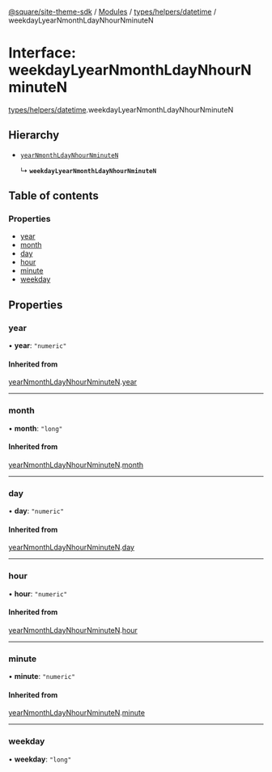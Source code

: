 [@square/site-theme-sdk](../GettingStarted.md) / [Modules](../modules.md) / [types/helpers/datetime](../modules/types_helpers_datetime.md) / weekdayLyearNmonthLdayNhourNminuteN

# Interface: weekdayLyearNmonthLdayNhourNminuteN

[types/helpers/datetime](../modules/types_helpers_datetime.md).weekdayLyearNmonthLdayNhourNminuteN

## Hierarchy

- [`yearNmonthLdayNhourNminuteN`](types_helpers_datetime.yearNmonthLdayNhourNminuteN.md)

  ↳ **`weekdayLyearNmonthLdayNhourNminuteN`**

## Table of contents

### Properties

- [year](types_helpers_datetime.weekdayLyearNmonthLdayNhourNminuteN.md#year)
- [month](types_helpers_datetime.weekdayLyearNmonthLdayNhourNminuteN.md#month)
- [day](types_helpers_datetime.weekdayLyearNmonthLdayNhourNminuteN.md#day)
- [hour](types_helpers_datetime.weekdayLyearNmonthLdayNhourNminuteN.md#hour)
- [minute](types_helpers_datetime.weekdayLyearNmonthLdayNhourNminuteN.md#minute)
- [weekday](types_helpers_datetime.weekdayLyearNmonthLdayNhourNminuteN.md#weekday)

## Properties

### year

• **year**: ``"numeric"``

#### Inherited from

[yearNmonthLdayNhourNminuteN](types_helpers_datetime.yearNmonthLdayNhourNminuteN.md).[year](types_helpers_datetime.yearNmonthLdayNhourNminuteN.md#year)

___

### month

• **month**: ``"long"``

#### Inherited from

[yearNmonthLdayNhourNminuteN](types_helpers_datetime.yearNmonthLdayNhourNminuteN.md).[month](types_helpers_datetime.yearNmonthLdayNhourNminuteN.md#month)

___

### day

• **day**: ``"numeric"``

#### Inherited from

[yearNmonthLdayNhourNminuteN](types_helpers_datetime.yearNmonthLdayNhourNminuteN.md).[day](types_helpers_datetime.yearNmonthLdayNhourNminuteN.md#day)

___

### hour

• **hour**: ``"numeric"``

#### Inherited from

[yearNmonthLdayNhourNminuteN](types_helpers_datetime.yearNmonthLdayNhourNminuteN.md).[hour](types_helpers_datetime.yearNmonthLdayNhourNminuteN.md#hour)

___

### minute

• **minute**: ``"numeric"``

#### Inherited from

[yearNmonthLdayNhourNminuteN](types_helpers_datetime.yearNmonthLdayNhourNminuteN.md).[minute](types_helpers_datetime.yearNmonthLdayNhourNminuteN.md#minute)

___

### weekday

• **weekday**: ``"long"``
